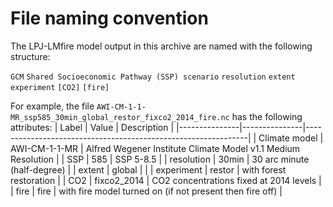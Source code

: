 # File naming convention
The LPJ-LMfire model output in this archive are named with the following structure:

`GCM` `Shared Socioeconomic Pathway (SSP) scenario` `resolution` `extent` `experiment` `[CO2]` `[fire]`

For example, the file `AWI-CM-1-1-MR_ssp585_30min_global_restor_fixco2_2014_fire.nc` has the following attributes:
| Label         | Value         | Description                                                   |
|---------------|---------------|---------------------------------------------------------------|
| Climate model | AWI-CM-1-1-MR | Alfred Wegener Institute Climate Model v1.1 Medium Resolution |
| SSP           | 585           | SSP 5-8.5                                                     |
| resolution    | 30min         | 30 arc minute (half-degree)                                   |
| extent        | global        |                                                               |
| experiment    | restor        | with forest restoration                                       |
| CO2           | fixco2_2014   | CO2 concentrations fixed at 2014 levels                       |
| fire          | fire          | with fire model turned on (if not present then fire off)      |

